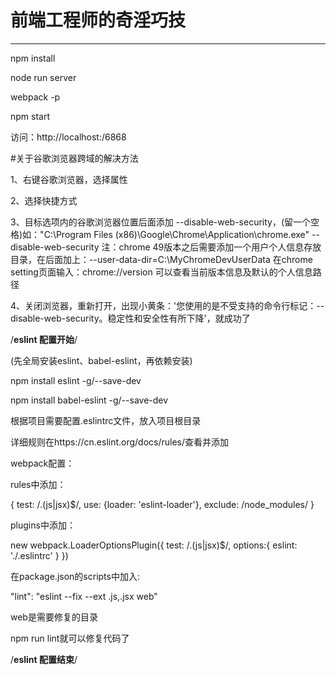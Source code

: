 # 前端工程师的奇淫巧技
------------------------------------------------------------------------
npm install

node run server

webpack -p

npm start

访问：http://localhost:/6868

#关于谷歌浏览器跨域的解决方法

1、右键谷歌浏览器，选择属性

2、选择快捷方式

3、目标选项内的谷歌浏览器位置后面添加 --disable-web-security，(留一个空格)如："C:\Program Files (x86)\Google\Chrome\Application\chrome.exe" --disable-web-security
   注：chrome 49版本之后需要添加一个用户个人信息存放目录，在后面加上：--user-data-dir=C:\MyChromeDevUserData
   在chrome setting页面输入：chrome://version 可以查看当前版本信息及默认的个人信息路径
   
4、关闭浏览器，重新打开，出现小黄条：'您使用的是不受支持的命令行标记：--disable-web-security。稳定性和安全性有所下降'，就成功了

/****eslint 配置开始****/

(先全局安装eslint、babel-eslint，再依赖安装)

npm install eslint -g/--save-dev

npm install babel-eslint -g/--save-dev

根据项目需要配置.eslintrc文件，放入项目根目录

详细规则在https://cn.eslint.org/docs/rules/查看并添加


webpack配置：

rules中添加：

{
   test: /\.(js|jsx)$/,
   use: {loader: 'eslint-loader'},
   exclude: /node_modules/
}

plugins中添加：

new webpack.LoaderOptionsPlugin({
    test: /\.(js|jsx)$/,
    options:{
        eslint: './.eslintrc'
    }
})

在package.json的scripts中加入:

"lint": "eslint --fix --ext .js,.jsx web"

web是需要修复的目录

npm run lint就可以修复代码了

/****eslint 配置结束****/

